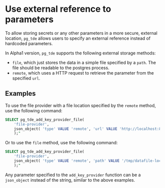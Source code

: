 # Use external reference to parameters

To allow storing secrets or any other parameters in a more secure, external location, `pg_tde`
allows users to specify an external reference instead of hardcoded parameters.

In Alpha1 version, `pg_tde` supports the following external storage methods:

* `file`, which just stores the data in a simple file specified by a `path`. The file should be
readable to the postgres process.
* `remote`, which uses a HTTP request to retrieve the parameter from the specified `url`.

## Examples

To use the file provider with a file location specified by the `remote` method,
use the following command:

```sql
SELECT pg_tde_add_key_provider_file(
    'file-provider', 
    json_object( 'type' VALUE 'remote', 'url' VALUE 'http://localhost:8888/hello' )
    );"
```

Or to use the `file` method, use the following command:

```sql
SELECT pg_tde_add_key_provider_file(
    'file-provider', 
    json_object( 'type' VALUE 'remote', 'path' VALUE '/tmp/datafile-location' )
    );"
```

Any parameter specified to the `add_key_provider` function can be a `json_object` instead of the string, 
similar to the above examples.